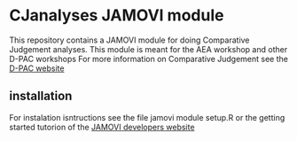 # CJanalyses JAMOVI module

This repository contains a JAMOVI module for doing Comparative Judgement
analyses.
This module is meant for the AEA workshop and other D-PAC workshops
For more information on Comparative Judgement see the [D-PAC website](http://www.d-pac.be)

## installation

For instalation isntructions see the file jamovi module setup.R or the
getting started tutorion of the [JAMOVI developers website](https://dev.jamovi.org)